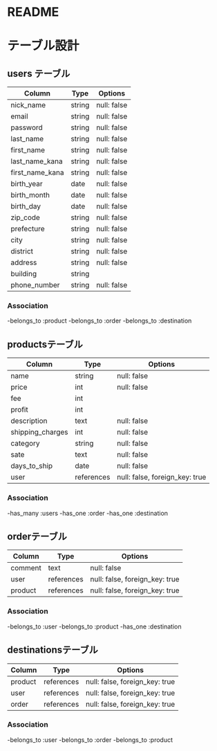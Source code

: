 # README

# テーブル設計

## users テーブル

| Column          | Type   | Options     |
| --------------- | ------ | ----------- |
| nick_name       | string | null: false |
| email           | string | null: false |
| password        | string | null: false |
| last_name       | string | null: false |
| first_name      | string | null: false |
| last_name_kana  | string | null: false |
| first_name_kana | string | null: false |
| birth_year      | date   | null: false |
| birth_month     | date   | null: false |
| birth_day       | date   | null: false |
| zip_code        | string | null: false |
| prefecture      | string | null: false |
| city            | string | null: false |
| district        | string | null: false |
| address         | string | null: false |
| building        | string |             |
| phone_number    | string | null: false |

### Association

-belongs_to :product
-belongs_to :order
-belongs_to :destination

## productsテーブル

| Column           | Type       | Options                        |
| ---------------- | ---------- | ------------------------------ |
| name             | string     | null: false                    |
| price            | int        | null: false                    |
| fee              | int        |                                |
| profit           | int        |                                |
| description      | text       | null: false                    |
| shipping_charges | int        | null: false                    |
| category         | string     | null: false                    |
| sate             | text       | null: false                    |
| days_to_ship     | date       | null: false                    |
| user             | references | null: false, foreign_key: true |

### Association

-has_many :users
-has_one :order
-has_one :destination

## orderテーブル

| Column   | Type       | Options  
| -------- | ---------- | ------------------------------ |
| comment  | text       | null: false                    |
| user     | references | null: false, foreign_key: true |
| product  | references | null: false, foreign_key: true |

### Association

-belongs_to :user
-belongs_to :product
-has_one :destination

## destinationsテーブル

| Column  | Type       | Options                        |
| ------- | ---------- | ------------------------------ |
| product | references | null: false, foreign_key: true |
| user    | references | null: false, foreign_key: true |
| order   | references | null: false, foreign_key: true |

### Association

-belongs_to :user
-belongs_to :order
-belongs_to :product